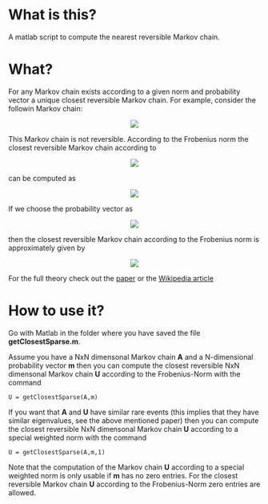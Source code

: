 # What is this?
A matlab script to compute the nearest reversible Markov chain.

# What?
For any Markov chain exists according to a given norm and probability vector a unique closest reversible Markov chain.
For example, consider the followin Markov chain:

<p align="center">
  <img src="https://user-images.githubusercontent.com/1765602/68806995-4b1fe100-0667-11ea-9356-fe204e537432.png">
</p>

This Markov chain is not reversible. According to the Frobenius norm the closest reversible Markov chain according to 

<p align="center">
  <img src="https://user-images.githubusercontent.com/1765602/68806912-21ff5080-0667-11ea-94e3-c56ec44956a9.png">
</p>

can be computed as 

<p align="center">
  <img src="https://user-images.githubusercontent.com/1765602/68807042-62f76500-0667-11ea-945b-1dbdd1221088.png">
</p>

If we choose the probability vector as 

<p align="center">
  <img src="https://user-images.githubusercontent.com/1765602/68807075-730f4480-0667-11ea-8fe8-566536cdc48e.png">
</p>

then the closest reversible Markov chain according to the Frobenius norm is approximately given by 

<p align="center">
  <img src="https://user-images.githubusercontent.com/1765602/68807109-81f5f700-0667-11ea-9f2f-d529c0cb487e.png">
</p>

For the full theory check out the [paper](https://www.researchgate.net/publication/271449135_Computing_the_nearest_reversible_Markov_chain ) or the [Wikipedia article](https://en.wikipedia.org/wiki/Markov_chain#Closest_reversible_Markov_chain)

# How to use it?
Go with Matlab in the folder where you have saved the file **getClosestSparse.m**.

Assume you have a NxN dimensonal Markov chain **A** and a N-dimensional probability vector **m** then you can compute the closest reversible NxN dimensonal Markov chain **U** according to the Frobenius-Norm with the command
```
U = getClosestSparse(A,m)
```

If you want that **A** and **U** have similar rare events (this implies that they have similar eigenvalues, see the above mentioned paper) then you can compute the closest reversible NxN dimensonal Markov chain **U** according to a special weighted norm with the command
```
U = getClosestSparse(A,m,1)
```

Note that the computation of the Markov chain **U** according to a special weighted norm is only usable if **m** has no zero entries. For the closest reversible Markov chain **U** according to the Frobenius-Norm zero entries are allowed.

